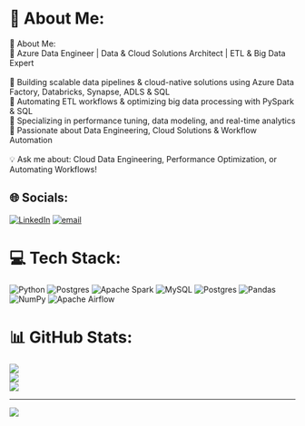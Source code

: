 # 💫 About Me:
💫 About Me:<br>🚀 Azure Data Engineer | Data & Cloud Solutions Architect | ETL & Big Data Expert<br><br>🔹 Building scalable data pipelines & cloud-native solutions using Azure Data Factory, Databricks, Synapse, ADLS & SQL<br>🔹 Automating ETL workflows & optimizing big data processing with PySpark & SQL<br>🔹 Specializing in performance tuning, data modeling, and real-time analytics<br>🔹 Passionate about Data Engineering, Cloud Solutions & Workflow Automation<br><br>💡 Ask me about: Cloud Data Engineering, Performance Optimization, or Automating Workflows!


## 🌐 Socials:
[![LinkedIn](https://img.shields.io/badge/LinkedIn-%230077B5.svg?logo=linkedin&logoColor=white)](https://linkedin.com/in/https://www.linkedin.com/in/udaya-g-253b0b235/) [![email](https://img.shields.io/badge/Email-D14836?logo=gmail&logoColor=white)](mailto:udii91@gmail.com) 

# 💻 Tech Stack:
![Python](https://img.shields.io/badge/python-3670A0?style=for-the-badge&logo=python&logoColor=ffdd54) ![Postgres](https://img.shields.io/badge/postgres-%23316192.svg?style=for-the-badge&logo=postgresql&logoColor=white) ![Apache Spark](https://img.shields.io/badge/Apache%20Spark-FDEE21?style=for-the-badge&logo=apachespark&logoColor=black) ![MySQL](https://img.shields.io/badge/mysql-4479A1.svg?style=for-the-badge&logo=mysql&logoColor=white) ![Postgres](https://img.shields.io/badge/postgres-%23316192.svg?style=for-the-badge&logo=postgresql&logoColor=white) ![Pandas](https://img.shields.io/badge/pandas-%23150458.svg?style=for-the-badge&logo=pandas&logoColor=white) ![NumPy](https://img.shields.io/badge/numpy-%23013243.svg?style=for-the-badge&logo=numpy&logoColor=white) ![Apache Airflow](https://img.shields.io/badge/Apache%20Airflow-017CEE?style=for-the-badge&logo=Apache%20Airflow&logoColor=white)
# 📊 GitHub Stats:
![](https://github-readme-stats.vercel.app/api?username=udaykotian&theme=default&hide_border=false&include_all_commits=true&count_private=true)<br/>
![](https://nirzak-streak-stats.vercel.app/?user=udaykotian&theme=default&hide_border=false)<br/>
![](https://github-readme-stats.vercel.app/api/top-langs/?username=udaykotian&theme=default&hide_border=false&include_all_commits=true&count_private=true&layout=compact)

---
[![](https://visitcount.itsvg.in/api?id=udaykotian&icon=0&color=0)](https://visitcount.itsvg.in)

<!-- Proudly created with GPRM ( https://gprm.itsvg.in ) -->
